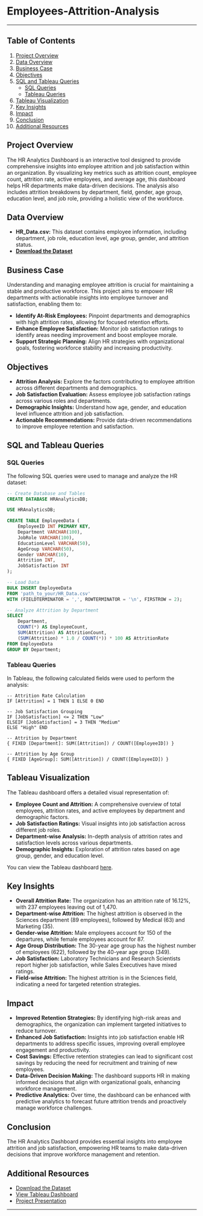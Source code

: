 # Employees-Attrition-Analysis
---
## Table of Contents
1. [Project Overview](#project-overview)
2. [Data Overview](#data-overview)
3. [Business Case](#business-case)
4. [Objectives](#objectives)
5. [SQL and Tableau Queries](#sql-and-tableau-queries)
    - [SQL Queries](#sql-queries)
    - [Tableau Queries](#tableau-queries)
6. [Tableau Visualization](#tableau-visualization)
7. [Key Insights](#key-insights)
8. [Impact](#impact)
9. [Conclusion](#conclusion)
10. [Additional Resources](#additional-resources)

## Project Overview
The HR Analytics Dashboard is an interactive tool designed to provide comprehensive insights into employee attrition and job satisfaction within an organization. By visualizing key metrics such as attrition count, employee count, attrition rate, active employees, and average age, this dashboard helps HR departments make data-driven decisions. The analysis also includes attrition breakdowns by department, field, gender, age group, education level, and job role, providing a holistic view of the workforce.

## Data Overview
- **HR_Data.csv:** This dataset contains employee information, including department, job role, education level, age group, gender, and attrition status.
- [**Download the Dataset**](https://public.tableau.com/vizql/v_202422408070112/javascripts/hybrid-window/min/index.html?id=1i5lgvdcc%24b9sc-zb-71-59-hto2cv&moduleId=view_data)

## Business Case
Understanding and managing employee attrition is crucial for maintaining a stable and productive workforce. This project aims to empower HR departments with actionable insights into employee turnover and satisfaction, enabling them to:

- **Identify At-Risk Employees:** Pinpoint departments and demographics with high attrition rates, allowing for focused retention efforts.
- **Enhance Employee Satisfaction:** Monitor job satisfaction ratings to identify areas needing improvement and boost employee morale.
- **Support Strategic Planning:** Align HR strategies with organizational goals, fostering workforce stability and increasing productivity.

## Objectives
- **Attrition Analysis:** Explore the factors contributing to employee attrition across different departments and demographics.
- **Job Satisfaction Evaluation:** Assess employee job satisfaction ratings across various roles and departments.
- **Demographic Insights:** Understand how age, gender, and education level influence attrition and job satisfaction.
- **Actionable Recommendations:** Provide data-driven recommendations to improve employee retention and satisfaction.

## SQL and Tableau Queries

### SQL Queries
The following SQL queries were used to manage and analyze the HR dataset:

```sql
-- Create Database and Tables
CREATE DATABASE HRAnalyticsDB;

USE HRAnalyticsDB;

CREATE TABLE EmployeeData (
    EmployeeID INT PRIMARY KEY,
    Department VARCHAR(100),
    JobRole VARCHAR(100),
    EducationLevel VARCHAR(50),
    AgeGroup VARCHAR(50),
    Gender VARCHAR(10),
    Attrition INT,
    JobSatisfaction INT
);

-- Load Data
BULK INSERT EmployeeData
FROM 'path_to_your/HR_Data.csv'
WITH (FIELDTERMINATOR = ',', ROWTERMINATOR = '\n', FIRSTROW = 2);

-- Analyze Attrition by Department
SELECT 
    Department,
    COUNT(*) AS EmployeeCount,
    SUM(Attrition) AS AttritionCount,
    (SUM(Attrition) * 1.0 / COUNT(*)) * 100 AS AttritionRate
FROM EmployeeData
GROUP BY Department;
```

### Tableau Queries
In Tableau, the following calculated fields were used to perform the analysis:

```tableau
-- Attrition Rate Calculation
IF [Attrition] = 1 THEN 1 ELSE 0 END

-- Job Satisfaction Grouping
IF [JobSatisfaction] <= 2 THEN "Low"
ELSEIF [JobSatisfaction] = 3 THEN "Medium"
ELSE "High" END

-- Attrition by Department
{ FIXED [Department]: SUM([Attrition]) / COUNT([EmployeeID]) }

-- Attrition by Age Group
{ FIXED [AgeGroup]: SUM([Attrition]) / COUNT([EmployeeID]) }
```

## Tableau Visualization
The Tableau dashboard offers a detailed visual representation of:

- **Employee Count and Attrition:** A comprehensive overview of total employees, attrition rates, and active employees by department and demographic factors.
- **Job Satisfaction Ratings:** Visual insights into job satisfaction across different job roles.
- **Department-wise Analysis:** In-depth analysis of attrition rates and satisfaction levels across various departments.
- **Demographic Insights:** Exploration of attrition rates based on age group, gender, and education level.

You can view the Tableau dashboard [here](https://public.tableau.com/app/profile/noe.careme.fouotsa.manfouo/viz/HRAnalytics_17211814963320/HRAnalyticsDashboard).

## Key Insights
- **Overall Attrition Rate:** The organization has an attrition rate of 16.12%, with 237 employees leaving out of 1,470.
- **Department-wise Attrition:** The highest attrition is observed in the Sciences department (89 employees), followed by Medical (63) and Marketing (35).
- **Gender-wise Attrition:** Male employees account for 150 of the departures, while female employees account for 87.
- **Age Group Distribution:** The 30-year age group has the highest number of employees (622), followed by the 40-year age group (349).
- **Job Satisfaction:** Laboratory Technicians and Research Scientists report higher job satisfaction, while Sales Executives have mixed ratings.
- **Field-wise Attrition:** The highest attrition is in the Sciences field, indicating a need for targeted retention strategies.

## Impact
- **Improved Retention Strategies:** By identifying high-risk areas and demographics, the organization can implement targeted initiatives to reduce turnover.
- **Enhanced Job Satisfaction:** Insights into job satisfaction enable HR departments to address specific issues, improving overall employee engagement and productivity.
- **Cost Savings:** Effective retention strategies can lead to significant cost savings by reducing the need for recruitment and training of new employees.
- **Data-Driven Decision Making:** The dashboard supports HR in making informed decisions that align with organizational goals, enhancing workforce management.
- **Predictive Analytics:** Over time, the dashboard can be enhanced with predictive analytics to forecast future attrition trends and proactively manage workforce challenges.

## Conclusion
The HR Analytics Dashboard provides essential insights into employee attrition and job satisfaction, empowering HR teams to make data-driven decisions that improve workforce management and retention.

## Additional Resources
- [Download the Dataset](https://public.tableau.com/vizql/v_202422408070112/javascripts/hybrid-window/min/index.html?id=1i5lgvdcc%24b9sc-zb-71-59-hto2cv&moduleId=view_data)
- [View Tableau Dashboard](https://public.tableau.com/app/profile/noe.careme.fouotsa.manfouo/viz/HRAnalytics_17211814963320/HRAnalyticsDashboard)
- [Project Presentation](#)

---
